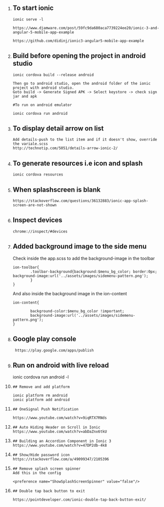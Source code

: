 1.  ## To start ionic
        ionic serve -l

        https://www.djamware.com/post/59fc9da680aca7739224ee20/ionic-3-and-angular-5-mobile-app-example

        https://github.com/didinj/ionic3-angular5-mobile-app-example

2.  ## Build before opening the project in android studio

        ionic cordova build --release android

        Then go to android studio, open the android folder of the ionic project with android studio. 
        Goto build -> Generate Signed APK -> Select keystore -> check sign jar and apk

        #To run on android emulator

        ionic cordova run android

3.  ## To display detail arrow on list
        Add details-push to the list item and if it doesn't show, override the variale.scss
        http://technotip.com/5051/details-arrow-ionic-2/

4.  ##  To generate resources i.e icon and splash

        ionic cordova resources

5.  ##  When splashscreen is blank
        https://stackoverflow.com/questions/36132883/ionic-app-splash-screen-are-not-shown

6.  ##  Inspect devices

        chrome://inspect/#devices

7.  ##  Added background image to the side menu
    Check inside the app.scss to add the background-image in the toolbar

        ion-toolbar{         
                .toolbar-background{background:$menu_bg_color; border:0px; background-image:url('../assets/images/sidemenu-pattern.png');
                }
        }

    And also inside the background image in the ion-content

        ion-content{
                
                background-color:$menu_bg_color !important;
                background-image:url('../assets/images/sidemenu-pattern.png'); 
        }

8. ##   Google play console
        https://play.google.com/apps/publish

9.   ## Run on android with live reload

        ionic cordova run android -l

10.     ## Remove and add platform

        ionic platform rm android
        ionic platform add android

11.     ## OneSignal Push Notification

        https://www.youtube.com/watch?v=9iqRTX7RNds

12.     ## Auto Hiding Header on Scroll in Ionic
        https://www.youtube.com/watch?v=abDaZnx6tkU

13.     ## Building an Accordion Component in Ionic 3
        https://www.youtube.com/watch?v=47DP2db-4k8

14.     ## Show/Hide password icon
        https://stackoverflow.com/a/49099347/2105396
15.     ## Remove splash screen spinner
        Add this in the config
        
        <preference name="ShowSplashScreenSpinner" value="false"/>

16.     ## Double tap back button to exit

        https://pointdeveloper.com/ionic-double-tap-back-button-exit/